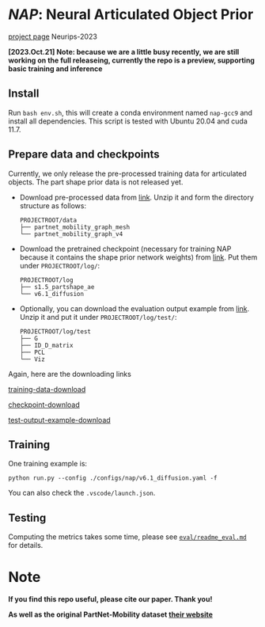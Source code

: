 # *NAP*: Neural Articulated Object Prior

[project page](https://www.cis.upenn.edu/~leijh/projects/nap/) Neurips-2023

**[2023.Oct.21] Note: because we are a little busy recently, we are still working on the full releaseing, currently the repo is a preview, supporting basic training and inference**

## Install

Run `bash env.sh`, this will create a conda environment named `nap-gcc9` and install all dependencies. This script is tested with Ubuntu 20.04 and cuda 11.7.

## Prepare data and checkpoints

Currently, we only release the pre-processed training data for articulated objects. The part shape prior data is not released yet.

- Download pre-processed data from [link](https://drive.google.com/file/d/1XCE0YadL8LaXCJCkl8TTnYAIlPjIZnsB/view?usp=sharing). Unzip it and form the directory structure as follows:

    ```
    PROJECTROOT/data
    ├── partnet_mobility_graph_mesh
    └── partnet_mobility_graph_v4
    ```

- Download the pretrained checkpoint (necessary for training NAP because it contains the shape prior network weights) from [link](https://drive.google.com/file/d/1v5PYwWCevhoRjjn8-Wh5ThVIOr6aouXQ/view?usp=sharing). Put them under `PROJECTROOT/log/`:

    ```
    PROJECTROOT/log
    ├── s1.5_partshape_ae
    └── v6.1_diffusion
    ```

- Optionally, you can download the evaluation output example from [link](https://drive.google.com/file/d/11sxvJ4sP3TOEHRLVw44-uO_u2dPpuURg/view?usp=sharing). Unzip it and put it under `PROJECTROOT/log/test/`:

    ```
    PROJECTROOT/log/test
    ├── G
    ├── ID_D_matrix
    ├── PCL
    └── Viz
    ```

Again, here are the downloading links

[training-data-download](https://drive.google.com/file/d/1XCE0YadL8LaXCJCkl8TTnYAIlPjIZnsB/view?usp=sharing)

[checkpoint-download](https://drive.google.com/file/d/1v5PYwWCevhoRjjn8-Wh5ThVIOr6aouXQ/view?usp=sharing)

[test-output-example-download](https://drive.google.com/file/d/11sxvJ4sP3TOEHRLVw44-uO_u2dPpuURg/view?usp=sharing)

## Training

One training example is:

```shell
python run.py --config ./configs/nap/v6.1_diffusion.yaml -f
```
You can also check the `.vscode/launch.json`.

## Testing

Computing the metrics takes some time, please see [`eval/readme_eval.md`](./eval/readme_eval.md) for details.


# Note

**If you find this repo useful, please cite our paper. Thank you!**

**As well as the original PartNet-Mobility dataset [their website](https://sapien.ucsd.edu/)**
